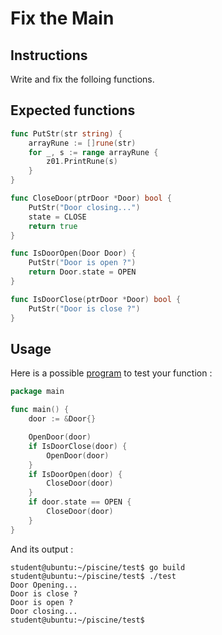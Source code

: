 # Fix the Main 

## Instructions

Write and fix the folloing functions.

## Expected functions

```go
func PutStr(str string) {
	arrayRune := []rune(str)
	for _, s := range arrayRune {
		z01.PrintRune(s)
	}
}

func CloseDoor(ptrDoor *Door) bool {
	PutStr("Door closing...")
	state = CLOSE
	return true
}

func IsDoorOpen(Door Door) {
	PutStr("Door is open ?")
	return Door.state = OPEN
}

func IsDoorClose(ptrDoor *Door) bool {
	PutStr("Door is close ?")
}
```
## Usage

Here is a possible [program](TODO-LINK) to test your function :

```go
package main

func main() {
	door := &Door{}

	OpenDoor(door)
	if IsDoorClose(door) {
		OpenDoor(door)
	}
	if IsDoorOpen(door) {
		CloseDoor(door)
	}
	if door.state == OPEN {
		CloseDoor(door)
	}
}
```

And its output :

```console
student@ubuntu:~/piscine/test$ go build
student@ubuntu:~/piscine/test$ ./test
Door Opening...
Door is close ?
Door is open ?
Door closing...
student@ubuntu:~/piscine/test$
```
